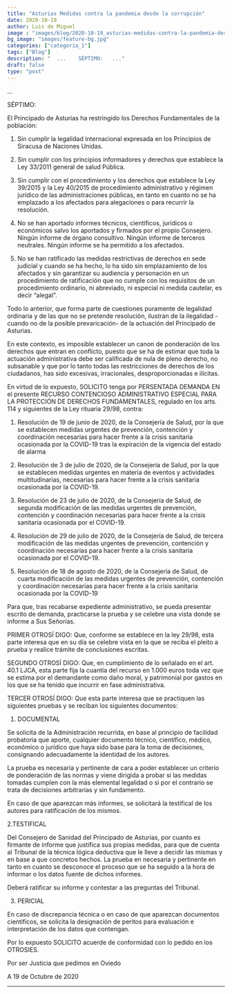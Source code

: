 ```yaml
---
title: "Asturias Medidas contra la pandemia desde la corrupción"
date: 2020-10-19
author: Luis de Miguel
image : "images/blog/2020-10-19_asturias-medidas-contra-la-pandemia-desde-la-corrupción_0.png"
bg_image: "images/feature-bg.jpg"
categories: ["categoria_1"]
tags: ["Blog"]
description: "  ...    SÉPTIMO:   ..."
draft: false
type: "post"
---
```

...

SÉPTIMO: 

El Principado de Asturias ha restringido los Derechos Fundamentales de la población:

1. Sin cumplir la legalidad internacional expresada en los Principios de Siracusa de Naciones Unidas.

2. Sin cumplir con los principios informadores y derechos que establece la Ley 33/2011 general de salud Pública.

3. Sin cumplir con el procedimiento y los derechos que establece la Ley 39/2015 y la Ley 40/2015 de procedimiento administrativo y régimen jurídico de las administraciones públicas, en tanto en cuanto no se ha emplazado a los afectados para alegaciones o para recurrir la resolución.

4. No se han aportado informes técnicos, científicos, jurídicos o económicos salvo los aportados y firmados por el propio Consejero. Ningún informe de órgano consultivo. Ningún informe de terceros neutrales. Ningún informe se ha permitido a los afectados.

5. No se han ratificado las medidas restrictivas de derechos en sede judicial y cuando se ha hecho, lo ha sido sin emplazamiento de los afectados y sin garantizar su audiencia y personación en un procedimiento de ratificación que no cumple con los requisitos de un procedimiento ordinario, ni abreviado, ni especial ni medida cautelar, es decir “alegal”.

Todo lo anterior, que forma parte de cuestiones puramente de legalidad ordinaria y de las que no se pretende resolución, ilustran de la ilegalidad -cuando no de la posible prevaricación- de la actuación del Principado de Asturias.

En este contexto, es imposible establecer un canon de ponderación de los derechos que entran en conflicto, puesto que se ha de estimar que toda la actuación administrativa debe ser calificada de nula de pleno derecho, no subsanable y que por lo tanto todas las restricciones de derechos de los ciudadanos, has sido excesivas, irracionales, desproporcionadas e ilícitas. 

En virtud de lo expuesto, SOLICITO tenga por PERSENTADA DEMANDA EN el presente RECURSO CONTENCIOSO ADMINISTRATIVO ESPECIAL PARA LA PROTECCIÓN DE DERECHOS FUNDAMENTALES, regulado en los arts. 114 y siguientes de la Ley rituaria 29/98, contra:

1. Resolución de 19 de junio de 2020, de la Consejería de Salud, por la que se establecen medidas urgentes de prevención, contención y coordinación necesarias para hacer frente a la crisis sanitaria ocasionada por la COVID-19 tras la expiración de la vigencia del estado de alarma

2. Resolución de 3 de julio de 2020, de la Consejería de Salud, por la que se establecen medidas urgentes en materia de eventos y actividades multitudinarias, necesarias para hacer frente a la crisis sanitaria ocasionada por la COVID-19.

3. Resolución de 23 de julio de 2020, de la Consejería de Salud, de segunda modificación de las medidas urgentes de prevención, contención y coordinación necesarias para hacer frente a la crisis sanitaria ocasionada por el COVID-19.

4. Resolución de 29 de julio de 2020, de la Consejería de Salud, de tercera modificación de las medidas urgentes de prevención, contención y coordinación necesarias para hacer frente a la crisis sanitaria ocasionada por el COVID-19.

5. Resolución de 18 de agosto de 2020, de la Consejería de Salud, de cuarta modificación de las medidas urgentes de prevención, contención y coordinación necesarias para hacer frente a la crisis sanitaria ocasionada por la COVID-19

Para que, tras recabarse expediente administrativo, se pueda presentar escrito de demanda, practicarse la prueba y se celebre una vista donde se informe a Sus Señorías.

PRIMER OTROSÍ DIGO: Que, conforme se establece en la ley 29/98, esta parte interesa que en su día se celebre vista en la que se reciba el pleito a prueba y realice trámite de conclusiones escritas.

SEGUNDO OTROSÍ DIGO:  Que, en cumplimiento de lo señalado en el art. 40.1 LJCA, esta parte fija la cuantía del recurso en 1.000 euros toda vez que se estima por el demandante como daño moral, y patrimonial por gastos en los que se ha tenido que incurrir en fase administrativa.

TERCER OTROSÍ DIGO: Que esta parte interesa que se practiquen las siguientes pruebas y se reciban los siguientes documentos:

1. DOCUMENTAL

Se solicita de la Administración recurrida, en base al principio de facilidad probatoria que aporte, cualquier documento técnico, científico, médico, económico o jurídico que haya sido base para la toma de decisiones, consignando adecuadamente la identidad de los autores.

La prueba es necesaria y pertinente de cara a poder establecer un criterio de ponderación de las normas y viene dirigida a probar si las medidas tomadas cumplen con la más elemental legalidad o si por el contrario se trata de decisiones arbitrarias y sin fundamento.

En caso de que aparezcan más informes, se solicitará la testifical de los autores para ratificación de los mismos.

2.TESTIFICAL

Del Consejero de Sanidad del Principado de Asturias, por cuanto es firmante de informe que justifica sus propias medidas, para que de cuenta al Tribunal de la técnica lógica deductiva que le lleve a decidir las mismas y en base a que concretos hechos. La prueba en necesaria y pertinente en tanto en cuanto se desconoce el proceso que se ha seguido a la hora de informar o los datos fuente de dichos informes.

Deberá ratificar su informe y contestar a las preguntas del Tribunal.

3. PERICIAL

En caso de discrepancia técnica o en caso de que aparezcan documentos científicos, se solicita la designación de peritos para evaluación e interpretación de los datos que contengan.

Por lo expuesto SOLICITO acuerde de conformidad con lo pedido en los OTROSIES.

Por ser Justicia que pedimos en Oviedo

A   19 de Octubre de 2020 



<hr> 



